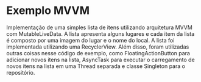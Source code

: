 <h1>Exemplo MVVM</h1>
<p>Implementação de uma simples lista de itens utilizando arquitetura MVVM com MutableLiveData. A lista apresenta alguns lugares e cada item da lista é composto por uma imagem do lugar
e o nome do local. A lista foi implementada utilizando uma RecyclerView. Além disso, foram utilizadas outras coisas nesse código de exemplo, como FloatingActionButton para adicionar 
novos itens na lista, AsyncTask para executar o carregamento de novos itens na lista em uma Thread separada e classe Singleton para o repositório.</p> 
